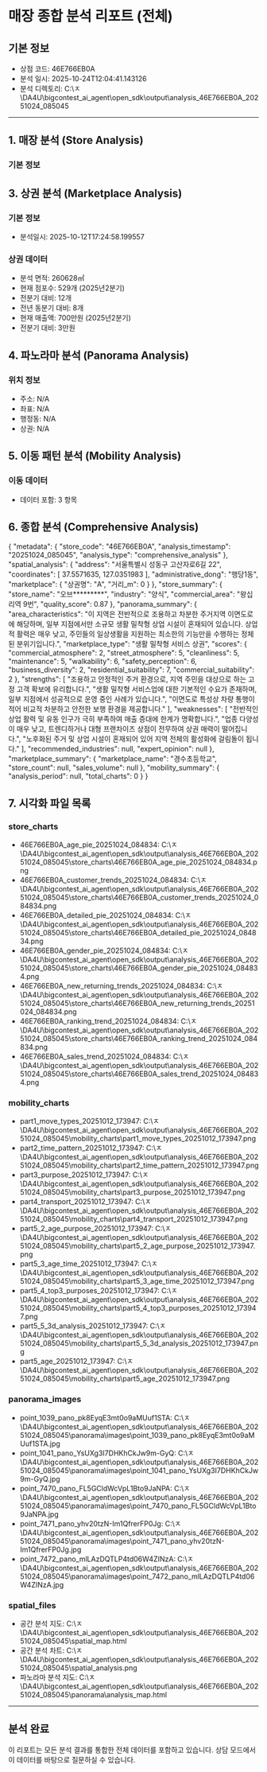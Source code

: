 # 매장 종합 분석 리포트 (전체)

## 기본 정보
- 상점 코드: 46E766EB0A
- 분석 일시: 2025-10-24T12:04:41.143126
- 분석 디렉토리: C:\ㅈ\DA4U\bigcontest_ai_agent\open_sdk\output\analysis_46E766EB0A_20251024_085045

---

## 1. 매장 분석 (Store Analysis)

### 기본 정보
## 3. 상권 분석 (Marketplace Analysis)

### 기본 정보
- 분석일시: 2025-10-12T17:24:58.199557

### 상권 데이터
- 분석 면적: 260628㎡
- 현재 점포수: 529개 (2025년2분기)
- 전분기 대비: 12개
- 전년 동분기 대비: 8개
- 현재 매출액: 700만원 (2025년2분기)
- 전분기 대비: 3만원

## 4. 파노라마 분석 (Panorama Analysis)

### 위치 정보
- 주소: N/A
- 좌표: N/A
- 행정동: N/A
- 상권: N/A

## 5. 이동 패턴 분석 (Mobility Analysis)

### 이동 데이터
- 데이터 포함: 3 항목

## 6. 종합 분석 (Comprehensive Analysis)

{
  "metadata": {
    "store_code": "46E766EB0A",
    "analysis_timestamp": "20251024_085045",
    "analysis_type": "comprehensive_analysis"
  },
  "spatial_analysis": {
    "address": "서울특별시 성동구 고산자로6길 22",
    "coordinates": [
      37.5571635,
      127.0351983
    ],
    "administrative_dong": "행당1동",
    "marketplace": {
      "상권명": "A",
      "거리_m": 0
    }
  },
  "store_summary": {
    "store_name": "오브*********",
    "industry": "양식",
    "commercial_area": "왕십리역 9번",
    "quality_score": 0.87
  },
  "panorama_summary": {
    "area_characteristics": "이 지역은 전반적으로 조용하고 차분한 주거지역 이면도로에 해당하며, 일부 지점에서만 소규모 생활 밀착형 상업 시설이 혼재되어 있습니다. 상업적 활력은 매우 낮고, 주민들의 일상생활을 지원하는 최소한의 기능만을 수행하는 정체된 분위기입니다.",
    "marketplace_type": "생활 밀착형 서비스 상권",
    "scores": {
      "commercial_atmosphere": 2,
      "street_atmosphere": 5,
      "cleanliness": 5,
      "maintenance": 5,
      "walkability": 6,
      "safety_perception": 6,
      "business_diversity": 2,
      "residential_suitability": 7,
      "commercial_suitability": 2
    },
    "strengths": [
      "조용하고 안정적인 주거 환경으로, 지역 주민을 대상으로 하는 고정 고객 확보에 유리합니다.",
      "생활 밀착형 서비스업에 대한 기본적인 수요가 존재하며, 일부 지점에서 성공적으로 운영 중인 사례가 있습니다.",
      "이면도로 특성상 차량 통행이 적어 비교적 차분하고 안전한 보행 환경을 제공합니다."
    ],
    "weaknesses": [
      "전반적인 상업 활력 및 유동 인구가 극히 부족하여 매출 증대에 한계가 명확합니다.",
      "업종 다양성이 매우 낮고, 트렌디하거나 대형 프랜차이즈 상점이 전무하여 상권 매력이 떨어집니다.",
      "노후화된 주거 및 상업 시설이 혼재되어 있어 지역 전체의 활성화에 걸림돌이 됩니다."
    ],
    "recommended_industries": null,
    "expert_opinion": null
  },
  "marketplace_summary": {
    "marketplace_name": "경수초등학교",
    "store_count": null,
    "sales_volume": null
  },
  "mobility_summary": {
    "analysis_period": null,
    "total_charts": 0
  }
}

## 7. 시각화 파일 목록

### store_charts
- 46E766EB0A_age_pie_20251024_084834: C:\ㅈ\DA4U\bigcontest_ai_agent\open_sdk\output\analysis_46E766EB0A_20251024_085045\store_charts\46E766EB0A_age_pie_20251024_084834.png
- 46E766EB0A_customer_trends_20251024_084834: C:\ㅈ\DA4U\bigcontest_ai_agent\open_sdk\output\analysis_46E766EB0A_20251024_085045\store_charts\46E766EB0A_customer_trends_20251024_084834.png
- 46E766EB0A_detailed_pie_20251024_084834: C:\ㅈ\DA4U\bigcontest_ai_agent\open_sdk\output\analysis_46E766EB0A_20251024_085045\store_charts\46E766EB0A_detailed_pie_20251024_084834.png
- 46E766EB0A_gender_pie_20251024_084834: C:\ㅈ\DA4U\bigcontest_ai_agent\open_sdk\output\analysis_46E766EB0A_20251024_085045\store_charts\46E766EB0A_gender_pie_20251024_084834.png
- 46E766EB0A_new_returning_trends_20251024_084834: C:\ㅈ\DA4U\bigcontest_ai_agent\open_sdk\output\analysis_46E766EB0A_20251024_085045\store_charts\46E766EB0A_new_returning_trends_20251024_084834.png
- 46E766EB0A_ranking_trend_20251024_084834: C:\ㅈ\DA4U\bigcontest_ai_agent\open_sdk\output\analysis_46E766EB0A_20251024_085045\store_charts\46E766EB0A_ranking_trend_20251024_084834.png
- 46E766EB0A_sales_trend_20251024_084834: C:\ㅈ\DA4U\bigcontest_ai_agent\open_sdk\output\analysis_46E766EB0A_20251024_085045\store_charts\46E766EB0A_sales_trend_20251024_084834.png
### mobility_charts
- part1_move_types_20251012_173947: C:\ㅈ\DA4U\bigcontest_ai_agent\open_sdk\output\analysis_46E766EB0A_20251024_085045\mobility_charts\part1_move_types_20251012_173947.png
- part2_time_pattern_20251012_173947: C:\ㅈ\DA4U\bigcontest_ai_agent\open_sdk\output\analysis_46E766EB0A_20251024_085045\mobility_charts\part2_time_pattern_20251012_173947.png
- part3_purpose_20251012_173947: C:\ㅈ\DA4U\bigcontest_ai_agent\open_sdk\output\analysis_46E766EB0A_20251024_085045\mobility_charts\part3_purpose_20251012_173947.png
- part4_transport_20251012_173947: C:\ㅈ\DA4U\bigcontest_ai_agent\open_sdk\output\analysis_46E766EB0A_20251024_085045\mobility_charts\part4_transport_20251012_173947.png
- part5_2_age_purpose_20251012_173947: C:\ㅈ\DA4U\bigcontest_ai_agent\open_sdk\output\analysis_46E766EB0A_20251024_085045\mobility_charts\part5_2_age_purpose_20251012_173947.png
- part5_3_age_time_20251012_173947: C:\ㅈ\DA4U\bigcontest_ai_agent\open_sdk\output\analysis_46E766EB0A_20251024_085045\mobility_charts\part5_3_age_time_20251012_173947.png
- part5_4_top3_purposes_20251012_173947: C:\ㅈ\DA4U\bigcontest_ai_agent\open_sdk\output\analysis_46E766EB0A_20251024_085045\mobility_charts\part5_4_top3_purposes_20251012_173947.png
- part5_5_3d_analysis_20251012_173947: C:\ㅈ\DA4U\bigcontest_ai_agent\open_sdk\output\analysis_46E766EB0A_20251024_085045\mobility_charts\part5_5_3d_analysis_20251012_173947.png
- part5_age_20251012_173947: C:\ㅈ\DA4U\bigcontest_ai_agent\open_sdk\output\analysis_46E766EB0A_20251024_085045\mobility_charts\part5_age_20251012_173947.png
### panorama_images
- point_1039_pano_pk8EyqE3mt0o9aMUuf1STA: C:\ㅈ\DA4U\bigcontest_ai_agent\open_sdk\output\analysis_46E766EB0A_20251024_085045\panorama\images\point_1039_pano_pk8EyqE3mt0o9aMUuf1STA.jpg
- point_1041_pano_YsUXg3I7DHKhCkJw9m-GyQ: C:\ㅈ\DA4U\bigcontest_ai_agent\open_sdk\output\analysis_46E766EB0A_20251024_085045\panorama\images\point_1041_pano_YsUXg3I7DHKhCkJw9m-GyQ.jpg
- point_7470_pano_FL5GCldWcVpL1Bto9JaNPA: C:\ㅈ\DA4U\bigcontest_ai_agent\open_sdk\output\analysis_46E766EB0A_20251024_085045\panorama\images\point_7470_pano_FL5GCldWcVpL1Bto9JaNPA.jpg
- point_7471_pano_yhv20tzN-Im1QfrerFP0Jg: C:\ㅈ\DA4U\bigcontest_ai_agent\open_sdk\output\analysis_46E766EB0A_20251024_085045\panorama\images\point_7471_pano_yhv20tzN-Im1QfrerFP0Jg.jpg
- point_7472_pano_mlLAzDQTLP4td06W4ZINzA: C:\ㅈ\DA4U\bigcontest_ai_agent\open_sdk\output\analysis_46E766EB0A_20251024_085045\panorama\images\point_7472_pano_mlLAzDQTLP4td06W4ZINzA.jpg
### spatial_files
- 공간 분석 지도: C:\ㅈ\DA4U\bigcontest_ai_agent\open_sdk\output\analysis_46E766EB0A_20251024_085045\spatial_map.html
- 공간 분석 차트: C:\ㅈ\DA4U\bigcontest_ai_agent\open_sdk\output\analysis_46E766EB0A_20251024_085045\spatial_analysis.png
- 파노라마 분석 지도: C:\ㅈ\DA4U\bigcontest_ai_agent\open_sdk\output\analysis_46E766EB0A_20251024_085045\panorama\analysis_map.html

---

## 분석 완료
이 리포트는 모든 분석 결과를 통합한 전체 데이터를 포함하고 있습니다.
상담 모드에서 이 데이터를 바탕으로 질문하실 수 있습니다.
